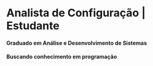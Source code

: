 # Analista de Configuração | Estudante

<h4>Graduado em Análise e Desenvolvimento de Sistemas</h4>
<h4>Buscando conhecimento em programação</h4>
